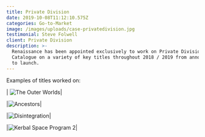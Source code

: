 ```yaml
---
title: Private Division
date: 2019-10-08T11:12:10.575Z
categories: Go-to-Market
image: /images/uploads/case-privatedivision.jpg
testimonial: Steve Folwell
client: Private Division
description: >-
  Renaissance has been appointed exclusively to work on Private Division’s
  Catalogue on a variety of key titles throughout 2018 / 2019 from announcement
  to launch.
---
```

Examples of titles worked on:

| ![The Outer Worlds](/images/uploads/case-privatedivision-outerworldslogo.jpg "Prominent Guardian coverage for announcement")|

|![Ancestors](/images/uploads/case-privatedivision-ancestorslogo.jpg "Corporate media coverage for Ancestors & record of influencer coverage for launch with UK as the #3 territory")|

|![Disintegration](/images/uploads/case-privatedivision-disintegrationlogo.jpg " Edge announcement brokered by Renaissance")|

|![Kerbal Space Program 2](/images/uploads/case-privatedivision-kerbal2logo.jpg " PC Gamer coverage from announcement at Gamescom 2019")|
